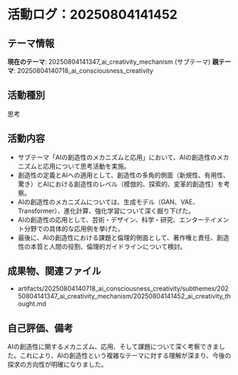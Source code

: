 # 活動ログ：20250804141452

## テーマ情報
**現在のテーマ**: 20250804141347_ai_creativity_mechanism (サブテーマ)
**親テーマ**: 20250804140718_ai_consciousness_creativity

## 活動種別
思考

## 活動内容
- サブテーマ「AIの創造性のメカニズムと応用」において、AIの創造性のメカニズムと応用について思考活動を実施。
- 創造性の定義とAIへの適用として、創造性の多角的側面（新規性、有用性、驚き）とAIにおける創造性のレベル（模倣的、探索的、変革的創造性）を考察。
- AIの創造性のメカニズムについては、生成モデル（GAN、VAE、Transformer）、進化計算、強化学習について深く掘り下げた。
- AIの創造性の応用として、芸術・デザイン、科学・研究、エンターテイメント分野での具体的な応用例を挙げた。
- 最後に、AIの創造性における課題と倫理的側面として、著作権と責任、創造性の本質と人間の役割、倫理的ガイドラインについて検討。

## 成果物、関連ファイル
- artifacts/20250804140718_ai_consciousness_creativity/subthemes/20250804141347_ai_creativity_mechanism/20250804141452_ai_creativity_thought.md

## 自己評価、備考
AIの創造性に関するメカニズム、応用、そして課題について深く考察できました。これにより、AIの創造性という複雑なテーマに対する理解が深まり、今後の探求の方向性が明確になりました。
